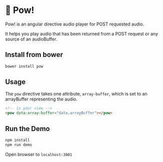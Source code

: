 # :punch: Pow!

Pow! is an angular directive audio player for POST requested audio.

It helps you play audio that has been returned from a POST request or any source
of an audioBuffer. 

## Install from bower
```bash
bower install pow
```

## Usage
The `pow` directive takes one attribute, `array-buffer`, which is set to an
arrayBuffer representing the audio.

```html
<!-- in your view -->
<pow data-array-buffer="data.arrayBuffer"></pow>
```

## Run the Demo
```bash
npm install
npm run demo
```

Open browser to `localhost:3001`
